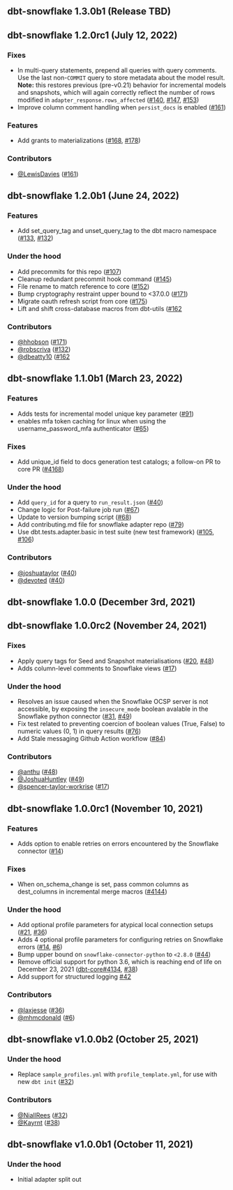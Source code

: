 ## dbt-snowflake 1.3.0b1 (Release TBD)


## dbt-snowflake 1.2.0rc1 (July 12, 2022)

### Fixes
- In multi-query statements, prepend all queries with query comments. Use the last non-`COMMIT` query to store metadata about the model result. **Note:** this restores previous (pre-v0.21) behavior for incremental models and snapshots, which will again correctly reflect the number of rows modified in `adapter_response.rows_affected` ([#140](https://github.com/dbt-labs/dbt-snowflake/issues/140), [#147](https://github.com/dbt-labs/dbt-snowflake/issues147140), [#153](https://github.com/dbt-labs/dbt-snowflake/pull/153))
- Improve column comment handling when `persist_docs` is enabled ([#161](https://github.com/dbt-labs/dbt-snowflake/pull/161))

### Features
- Add grants to materializations ([#168](https://github.com/dbt-labs/dbt-snowflake/issues/168), [#178](https://github.com/dbt-labs/dbt-snowflake/pull/178))

### Contributors
- [@LewisDavies](https://github.com/LewisDavies) ([#161](https://github.com/dbt-labs/dbt-snowflake/pull/161))

## dbt-snowflake 1.2.0b1 (June 24, 2022)

### Features
- Add set_query_tag and unset_query_tag to the dbt macro namespace ([#133](https://github.com/dbt-labs/dbt-snowflake/issues/133), [#132](https://github.com/dbt-labs/dbt-snowflake/pull/132))

### Under the hood
- Add precommits for this repo ([#107](https://github.com/dbt-labs/dbt-snowflake/pull/107))
- Cleanup redundant precommit hook command ([#145](https://github.com/dbt-labs/dbt-snowflake/pull/145))
- File rename to match reference to core ([#152](https://github.com/dbt-labs/dbt-snowflake/pull/152))
- Bump cryptography restraint upper bound to <37.0.0 ([#171](https://github.com/dbt-labs/dbt-snowflake/pull/171))
- Migrate oauth refresh script from core ([#175](https://github.com/dbt-labs/dbt-snowflake/pull/175))
- Lift and shift cross-database macros from dbt-utils ([#162](https://github.com/dbt-labs/dbt-snowflake/pull/162)

### Contributors
- [@hhobson](https://github.com/hhobson) ([#171](https://github.com/dbt-labs/dbt-snowflake/pull/171))
- [@robscriva](https://github.com/robscriva) ([#132](https://github.com/dbt-labs/dbt-snowflake/pull/132))
- [@dbeatty10](https://github.com/dbeatty10) ([#162](https://github.com/dbt-labs/dbt-snowflake/pull/162)

## dbt-snowflake 1.1.0b1 (March 23, 2022)

### Features
- Adds tests for incremental model unique key parameter ([#91](https://github.com/dbt-labs/dbt-snowflake/issues/91))
- enables mfa token caching for linux when using the username_password_mfa authenticator ([#65](https://github.com/dbt-labs/dbt-snowflake/pull/65))

### Fixes
- Add unique\_id field to docs generation test catalogs; a follow-on PR to core PR ([#4168](https://github.com/dbt-labs/dbt-core/pull/4618))

### Under the hood
- Add `query_id` for a query to `run_result.json` ([#40](https://github.com/dbt-labs/dbt-snowflake/pull/40))
- Change logic for Post-failure job run ([#67](https://github.com/dbt-labs/dbt-snowflake/pull/67))
- Update to version bumping script ([#68](https://github.com/dbt-labs/dbt-snowflake/pull/68))
- Add contributing.md file for snowflake adapter repo ([#79](https://github.com/dbt-labs/dbt-snowflake/pull/79))
- Use dbt.tests.adapter.basic in test suite (new test framework) ([#105](https://github.com/dbt-labs/dbt-snowflake/issues/105), [#106](https://github.com/dbt-labs/dbt-snowflake/pull/106))

### Contributors
- [@joshuataylor](https://github.com/joshuataylor) ([#40](https://github.com/dbt-labs/dbt-snowflake/pull/40))
- [@devoted](https://github.com/devoted) ([#40](https://github.com/dbt-labs/dbt-snowflake/pull/40))

## dbt-snowflake 1.0.0 (December 3rd, 2021)

## dbt-snowflake 1.0.0rc2 (November 24, 2021)

### Fixes
- Apply query tags for Seed and Snapshot materialisations ([#20](https://github.com/dbt-labs/dbt-snowflake/issues/20), [#48](https://github.com/dbt-labs/dbt-snowflake/issues/48))
- Adds column-level comments to Snowflake views ([#17](https://github.com/dbt-labs/dbt-snowflake/issues/17))

### Under the hood
- Resolves an issue caused when the Snowflake OCSP server is not accessible, by exposing the `insecure_mode` boolean avalable in the Snowflake python connector ([#31](https://github.com/dbt-labs/dbt-snowflake/issues/31), [#49](https://github.com/dbt-labs/dbt-snowflake/pull/49))
- Fix test related to preventing coercion of boolean values (True, False) to numeric values (0, 1) in query results ([#76](https://github.com/dbt-labs/dbt-snowflake/issues/76))
- Add Stale messaging Github Action workflow ([#84](https://github.com/dbt-labs/dbt-snowflake/pull/84))


### Contributors
- [@anthu](https://github.com/anthu) ([#48](https://github.com/dbt-labs/dbt-snowflake/pull/48))
- [@JoshuaHuntley](https://github.com/JoshuaHuntley) ([#49](https://github.com/dbt-labs/dbt-snowflake/pull/49))
- [@spencer-taylor-workrise](https://github.com/spencer-taylor-workrise) ([#17](https://github.com/dbt-labs/dbt-snowflake/issues/17))

## dbt-snowflake 1.0.0rc1 (November 10, 2021)

### Features
- Adds option to enable retries on errors encountered by the Snowflake connector ([#14](https://github.com/dbt-labs/dbt-snowflake/issues/14))

### Fixes
- When on_schema_change is set, pass common columns as dest_columns in incremental merge macros ([#4144](https://github.com/dbt-labs/dbt-core/issues/4144))

### Under the hood
- Add optional profile parameters for atypical local connection setups ([#21](https://github.com/dbt-labs/dbt-snowflake/issues/21), [#36](https://github.com/dbt-labs/dbt-snowflake/pull/36))
- Adds 4 optional profile parameters for configuring retries on Snowflake errors ([#14](https://github.com/dbt-labs/dbt-snowflake/issues/14), [#6](https://github.com/dbt-labs/dbt-snowflake/pull/6))
- Bump upper bound on `snowflake-connector-python` to `<2.8.0` ([#44](https://github.com/dbt-labs/dbt-snowflake/pull/44))
- Remove official support for python 3.6, which is reaching end of life on December 23, 2021 ([dbt-core#4134](https://github.com/dbt-labs/dbt-core/issues/4134), [#38](https://github.com/dbt-labs/dbt-snowflake/pull/45))
- Add support for structured logging [#42](https://github.com/dbt-labs/dbt-snowflake/pull/42)

### Contributors
- [@laxjesse](https://github.com/laxjesse) ([#36](https://github.com/dbt-labs/dbt-snowflake/pull/36))
- [@mhmcdonald](https://github.com/mhmcdonald) ([#6](https://github.com/dbt-labs/dbt-snowflake/pull/6))

## dbt-snowflake v1.0.0b2 (October 25, 2021)

### Under the hood
- Replace `sample_profiles.yml` with `profile_template.yml`, for use with new `dbt init` ([#32](https://github.com/dbt-labs/dbt-snowflake/pull/32))

### Contributors
- [@NiallRees](https://github.com/NiallRees) ([#32](https://github.com/dbt-labs/dbt-snowflake/pull/32))
- [@Kayrnt](https://github.com/Kayrnt) ([#38](https://github.com/dbt-labs/dbt-snowflake/pull/38))

## dbt-snowflake v1.0.0b1 (October 11, 2021)

### Under the hood

- Initial adapter split out
